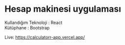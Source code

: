 # Hesap makinesi uygulaması

Kullandığım Teknoloji : React<br/>
Kütüphane : Bootstrap

Live: https://calculatorr-app.vercel.app/
